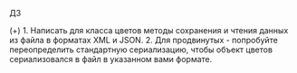 ДЗ

(+) 1. Написать для класса цветов методы сохранения и чтения данных из файла в форматах XML и JSON.
2. Для продвинутых - попробуйте переопределить стандартную сериализацию, чтобы объект  цветов сериализовался в файл
в указанном вами формате.
